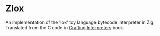# Zlox

An implementation of the 'lox' toy language bytecode interpreter in Zig. Translated from the C code in [Crafting Interpreters](https://craftinginterpreters.com) book.
